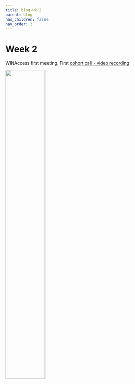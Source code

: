 ```yaml
---
title: blog-wk-2
parent: blog
has_children: false
nav_order: 3
---
```


# Week 2
WINAccess first meeting. First [cohort call - video recording](https://www.youtube.com/watch?v=3-cvl7UfSTY&feature=youtu.be)

<img src="./blog-wk2.png" width="50%" height="50%">
